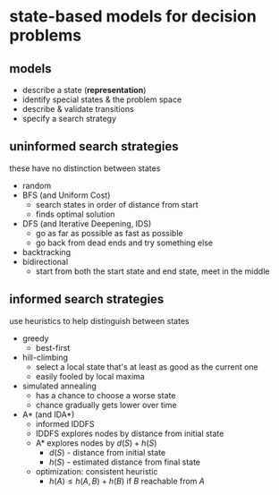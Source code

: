 # state-based models for decision problems

## models

- describe a state (**representation**)
- identify special states & the problem space
- describe & validate transitions 
- specify a search strategy

## uninformed search strategies
these have no distinction between states
- random
- BFS (and Uniform Cost)
  - search states in order of distance from start
  - finds optimal solution
- DFS (and Iterative Deepening, IDS)
  - go as far as possible as fast as possible
  - go back from dead ends and try something else
- backtracking
- bidirectional 
  - start from both the start state and end state, meet in the middle


## informed search strategies
use heuristics to help distinguish between states
- greedy
  - best-first
- hill-climbing
  - select a local state that's at least as good as the current one
  - easily fooled by local maxima
- simulated annealing
  - has a chance to choose a worse state
  - chance gradually gets lower over time
- A* (and IDA*)
  - informed IDDFS
  - IDDFS explores nodes by distance from initial state
  - A* explores nodes by $d(S) + h(S)$ 
    - $d(S)$ - distance from initial state
    - $h(S)$ - estimated distance from final state
  - optimization: consistent heuristic
    - $h(A) \le h(A,B) + h(B)$ if $B$ reachable from $A$
  